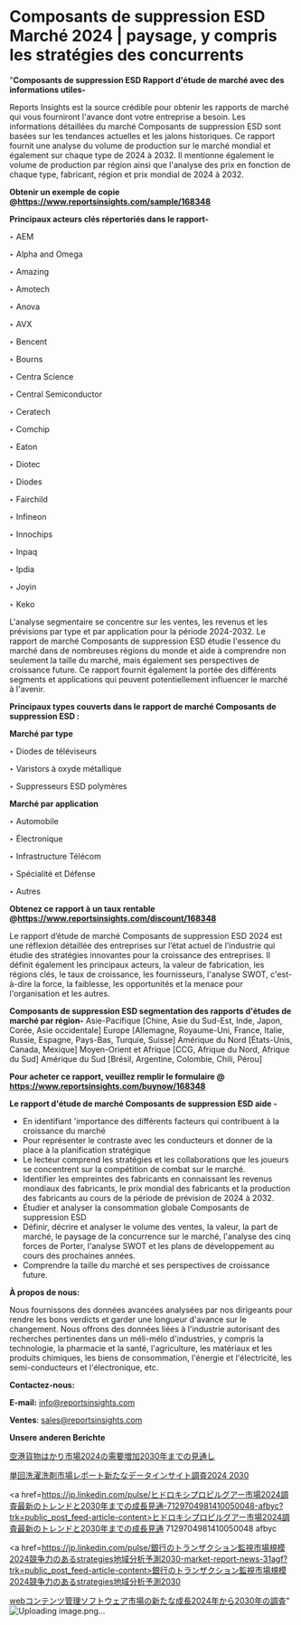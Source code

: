 # Composants de suppression ESD Marché 2024 | paysage, y compris les stratégies des concurrents

"<strong>Composants de suppression ESD Rapport d'étude de marché avec des informations utiles-</strong>

Reports Insights est la source crédible pour obtenir les rapports de marché qui vous fourniront l'avance dont votre entreprise a besoin. Les informations détaillées du marché Composants de suppression ESD sont basées sur les tendances actuelles et les jalons historiques. Ce rapport fournit une analyse du volume de production sur le marché mondial et également sur chaque type de 2024 à 2032. Il mentionne également le volume de production par région ainsi que l'analyse des prix en fonction de chaque type, fabricant, région et prix mondial de 2024 à 2032.

<strong><b>Obtenir un exemple de copie @</b></strong><a href=https://www.reportsinsights.com/sample/168348><strong><b>https://www.reportsinsights.com/sample/168348</b></strong></a>

<b>Principaux acteurs clés répertoriés dans le rapport-</b>

<b> </b>‣ AEM

‣ Alpha and Omega

‣ Amazing

‣ Amotech

‣ Anova

‣ AVX

‣ Bencent

‣ Bourns

‣ Centra Science

‣ Central Semiconductor

‣ Ceratech

‣ Comchip

‣ Eaton

‣ Diotec

‣ Diodes

‣ Fairchild

‣ Infineon

‣ Innochips

‣ Inpaq

‣ Ipdia

‣ Joyin

‣ Keko

L'analyse segmentaire se concentre sur les ventes, les revenus et les prévisions par type et par application pour la période 2024-2032. Le rapport de marché Composants de suppression ESD étudie l'essence du marché dans de nombreuses régions du monde et aide à comprendre non seulement la taille du marché, mais également ses perspectives de croissance future. Ce rapport fournit également la portée des différents segments et applications qui peuvent potentiellement influencer le marché à l'avenir.

<strong>Principaux types couverts dans le rapport de marché Composants de suppression ESD :</strong>

<strong>Marché par type</strong>

‣ Diodes de téléviseurs

‣ Varistors à oxyde métallique

‣ Suppresseurs ESD polymères

<strong>Marché par application</strong>

‣ Automobile

‣ Électronique

‣ Infrastructure Télécom

‣ Spécialité et Défense

‣ Autres

<strong><b>Obtenez ce rapport à un taux rentable @</b></strong><a href=https://www.reportsinsights.com/discount/168348><strong><b>https://www.reportsinsights.com/discount/168348</b></strong></a>

Le rapport d’étude de marché Composants de suppression ESD 2024 est une réflexion détaillée des entreprises sur l’état actuel de l’industrie qui étudie des stratégies innovantes pour la croissance des entreprises. Il définit également les principaux acteurs, la valeur de fabrication, les régions clés, le taux de croissance, les fournisseurs, l'analyse SWOT, c'est-à-dire la force, la faiblesse, les opportunités et la menace pour l'organisation et les autres.

<strong>Composants de suppression ESD segmentation des rapports d'études de marché par région-</strong>
Asie-Pacifique [Chine, Asie du Sud-Est, Inde, Japon, Corée, Asie occidentale]
Europe [Allemagne, Royaume-Uni, France, Italie, Russie, Espagne, Pays-Bas, Turquie, Suisse]
Amérique du Nord [États-Unis, Canada, Mexique]
Moyen-Orient et Afrique [CCG, Afrique du Nord, Afrique du Sud]
Amérique du Sud [Brésil, Argentine, Colombie, Chili, Pérou]

<strong>Pour acheter ce rapport, veuillez remplir le formulaire @   <a href=https://www.reportsinsights.com/buynow/168348>https://www.reportsinsights.com/buynow/168348</a></strong>

<strong>Le rapport d'étude de marché Composants de suppression ESD aide -</strong>
<ul>
  <li>En identifiant 'importance des différents facteurs qui contribuent à la croissance du marché</li>
  <li>Pour représenter le contraste avec les conducteurs et donner de la place à la planification stratégique</li>
  <li>Le lecteur comprend les stratégies et les collaborations que les joueurs se concentrent sur la compétition de combat sur le marché.</li>
  <li>Identifier les empreintes des fabricants en connaissant les revenus mondiaux des fabricants, le prix mondial des fabricants et la production des fabricants au cours de la période de prévision de 2024 à 2032.</li>
  <li>Étudier et analyser la consommation globale Composants de suppression ESD</li>
  <li>Définir, décrire et analyser le volume des ventes, la valeur, la part de marché, le paysage de la concurrence sur le marché, l'analyse des cinq forces de Porter, l'analyse SWOT et les plans de développement au cours des prochaines années.</li>
  <li>Comprendre la taille du marché et ses perspectives de croissance future.</li>
</ul>
<strong>À propos de nous:</strong>

Nous fournissons des données avancées analysées par nos dirigeants pour rendre les bons verdicts et garder une longueur d'avance sur le changement. Nous offrons des données liées à l'industrie autorisant des recherches pertinentes dans un méli-mélo d'industries, y compris la technologie, la pharmacie et la santé, l'agriculture, les matériaux et les produits chimiques, les biens de consommation, l'énergie et l'électricité, les semi-conducteurs et l'électronique, etc.

<strong>Contactez-nous:</strong>

<strong>E-mail:</strong> <a href=mailto:info@reportsinsights.com>info@reportsinsights.com</a>

<strong>Ventes</strong>: <a href=mailto:sales@reportsinsights.com>sales@reportsinsights.com</a>

<strong>Unsere anderen Berichte</strong>

<a href=https://www.linkedin.com/pulse/空港貨物はかり市場2024の需要増加2030年までの見通し-reportsinsights-pvt-ltd-yomaf/>空港貨物はかり市場2024の需要増加2030年までの見通し</a>

<a href=https://www.linkedin.com/pulse/単回洗濯洗剤市場レポート新たなデータインサイト調査2024-2030-reports-insights-expert-9u5of/>単回洗濯洗剤市場レポート新たなデータインサイト調査2024 2030</a>

<a href=https://jp.linkedin.com/pulse/ヒドロキシプロピルグアー市場2024調査最新のトレンドと2030年までの成長見通-7129704981410050048-afbyc?trk=public_post_feed-article-content>ヒドロキシプロピルグアー市場2024調査最新のトレンドと2030年までの成長見通 7129704981410050048 afbyc</a>

<a href=https://jp.linkedin.com/pulse/銀行のトランザクション監視市場規模2024競争力のあるstrategies地域分析予測2030-market-report-news-31agf?trk=public_post_feed-article-content>銀行のトランザクション監視市場規模2024競争力のあるstrategies地域分析予測2030</a>

<a href=https://www.linkedin.com/pulse/webコンテンツ管理ソフトウェア市場の新たな成長2024年から2030年の調査-reports-insights-expert-i6suf/>webコンテンツ管理ソフトウェア市場の新たな成長2024年から2030年の調査</a>"
![Uploading image.png…]()
